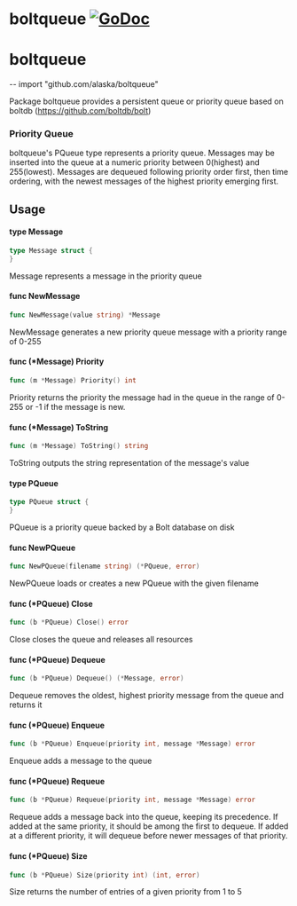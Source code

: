 # boltqueue [![GoDoc](https://godoc.org/github.com/alaska/boltqueue?status.svg)](https://godoc.org/github.com/alaska/boltqueue)
# boltqueue
--
    import "github.com/alaska/boltqueue"

Package boltqueue provides a persistent queue or priority queue based on boltdb
(https://github.com/boltdb/bolt)


### Priority Queue

boltqueue's PQueue type represents a priority queue. Messages may be inserted
into the queue at a numeric priority between 0(highest) and 255(lowest).
Messages are dequeued following priority order first, then time ordering, with
the newest messages of the highest priority emerging first.

## Usage

#### type Message

```go
type Message struct {
}
```

Message represents a message in the priority queue

#### func  NewMessage

```go
func NewMessage(value string) *Message
```
NewMessage generates a new priority queue message with a priority range of 0-255

#### func (*Message) Priority

```go
func (m *Message) Priority() int
```
Priority returns the priority the message had in the queue in the range of 0-255
or -1 if the message is new.

#### func (*Message) ToString

```go
func (m *Message) ToString() string
```
ToString outputs the string representation of the message's value

#### type PQueue

```go
type PQueue struct {
}
```

PQueue is a priority queue backed by a Bolt database on disk

#### func  NewPQueue

```go
func NewPQueue(filename string) (*PQueue, error)
```
NewPQueue loads or creates a new PQueue with the given filename

#### func (*PQueue) Close

```go
func (b *PQueue) Close() error
```
Close closes the queue and releases all resources

#### func (*PQueue) Dequeue

```go
func (b *PQueue) Dequeue() (*Message, error)
```
Dequeue removes the oldest, highest priority message from the queue and returns
it

#### func (*PQueue) Enqueue

```go
func (b *PQueue) Enqueue(priority int, message *Message) error
```
Enqueue adds a message to the queue

#### func (*PQueue) Requeue

```go
func (b *PQueue) Requeue(priority int, message *Message) error
```
Requeue adds a message back into the queue, keeping its precedence. If added at
the same priority, it should be among the first to dequeue. If added at a
different priority, it will dequeue before newer messages of that priority.

#### func (*PQueue) Size

```go
func (b *PQueue) Size(priority int) (int, error)
```
Size returns the number of entries of a given priority from 1 to 5
